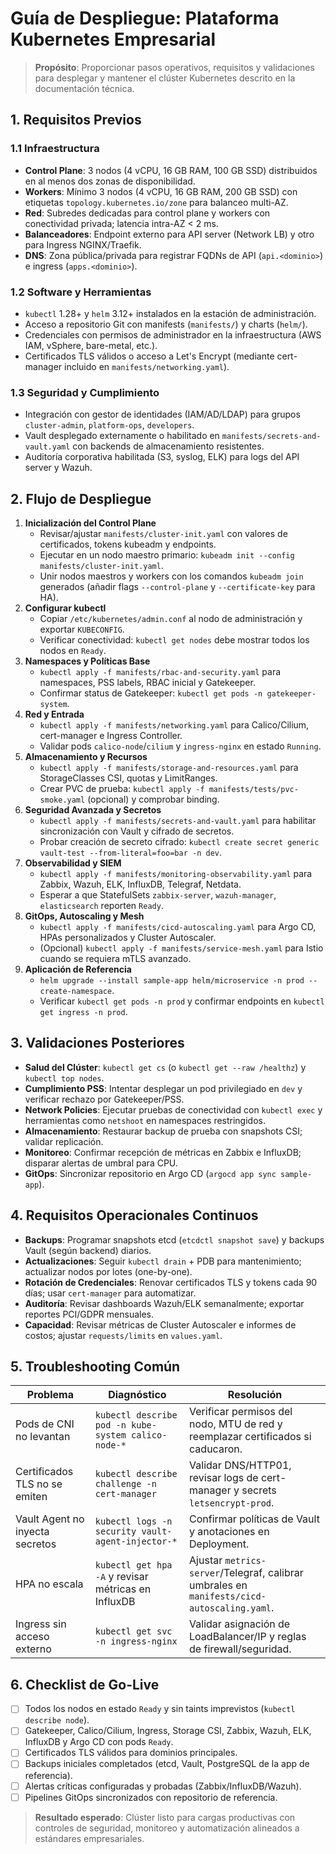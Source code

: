 # Guía de Despliegue: Plataforma Kubernetes Empresarial

> **Propósito**: Proporcionar pasos operativos, requisitos y validaciones para desplegar y mantener el clúster Kubernetes descrito en la documentación técnica.

## 1. Requisitos Previos

### 1.1 Infraestructura
- **Control Plane**: 3 nodos (4 vCPU, 16 GB RAM, 100 GB SSD) distribuidos en al menos dos zonas de disponibilidad.
- **Workers**: Mínimo 3 nodos (4 vCPU, 16 GB RAM, 200 GB SSD) con etiquetas `topology.kubernetes.io/zone` para balanceo multi-AZ.
- **Red**: Subredes dedicadas para control plane y workers con conectividad privada; latencia intra-AZ < 2 ms.
- **Balanceadores**: Endpoint externo para API server (Network LB) y otro para Ingress NGINX/Traefik.
- **DNS**: Zona pública/privada para registrar FQDNs de API (`api.<dominio>`) e ingress (`apps.<dominio>`).

### 1.2 Software y Herramientas
- `kubectl` 1.28+ y `helm` 3.12+ instalados en la estación de administración.
- Acceso a repositorio Git con manifests (`manifests/`) y charts (`helm/`).
- Credenciales con permisos de administrador en la infraestructura (AWS IAM, vSphere, bare-metal, etc.).
- Certificados TLS válidos o acceso a Let's Encrypt (mediante cert-manager incluido en `manifests/networking.yaml`).

### 1.3 Seguridad y Cumplimiento
- Integración con gestor de identidades (IAM/AD/LDAP) para grupos `cluster-admin`, `platform-ops`, `developers`.
- Vault desplegado externamente o habilitado en `manifests/secrets-and-vault.yaml` con backends de almacenamiento resistentes.
- Auditoría corporativa habilitada (S3, syslog, ELK) para logs del API server y Wazuh.

## 2. Flujo de Despliegue

1. **Inicialización del Control Plane**
   - Revisar/ajustar `manifests/cluster-init.yaml` con valores de certificados, tokens kubeadm y endpoints.
   - Ejecutar en un nodo maestro primario: `kubeadm init --config manifests/cluster-init.yaml`.
   - Unir nodos maestros y workers con los comandos `kubeadm join` generados (añadir flags `--control-plane` y `--certificate-key` para HA).
2. **Configurar kubectl**
   - Copiar `/etc/kubernetes/admin.conf` al nodo de administración y exportar `KUBECONFIG`.
   - Verificar conectividad: `kubectl get nodes` debe mostrar todos los nodos en `Ready`.
3. **Namespaces y Políticas Base**
   - `kubectl apply -f manifests/rbac-and-security.yaml` para namespaces, PSS labels, RBAC inicial y Gatekeeper.
   - Confirmar status de Gatekeeper: `kubectl get pods -n gatekeeper-system`.
4. **Red y Entrada**
   - `kubectl apply -f manifests/networking.yaml` para Calico/Cilium, cert-manager e Ingress Controller.
   - Validar pods `calico-node`/`cilium` y `ingress-nginx` en estado `Running`.
5. **Almacenamiento y Recursos**
   - `kubectl apply -f manifests/storage-and-resources.yaml` para StorageClasses CSI, quotas y LimitRanges.
   - Crear PVC de prueba: `kubectl apply -f manifests/tests/pvc-smoke.yaml` (opcional) y comprobar binding.
6. **Seguridad Avanzada y Secretos**
   - `kubectl apply -f manifests/secrets-and-vault.yaml` para habilitar sincronización con Vault y cifrado de secretos.
   - Probar creación de secreto cifrado: `kubectl create secret generic vault-test --from-literal=foo=bar -n dev`.
7. **Observabilidad y SIEM**
   - `kubectl apply -f manifests/monitoring-observability.yaml` para Zabbix, Wazuh, ELK, InfluxDB, Telegraf, Netdata.
   - Esperar a que StatefulSets `zabbix-server`, `wazuh-manager`, `elasticsearch` reporten `Ready`.
8. **GitOps, Autoscaling y Mesh**
   - `kubectl apply -f manifests/cicd-autoscaling.yaml` para Argo CD, HPAs personalizados y Cluster Autoscaler.
   - (Opcional) `kubectl apply -f manifests/service-mesh.yaml` para Istio cuando se requiera mTLS avanzado.
9. **Aplicación de Referencia**
   - `helm upgrade --install sample-app helm/microservice -n prod --create-namespace`.
   - Verificar `kubectl get pods -n prod` y confirmar endpoints en `kubectl get ingress -n prod`.

## 3. Validaciones Posteriores

- **Salud del Clúster**: `kubectl get cs` (o `kubectl get --raw /healthz`) y `kubectl top nodes`.
- **Cumplimiento PSS**: Intentar desplegar un pod privilegiado en `dev` y verificar rechazo por Gatekeeper/PSS.
- **Network Policies**: Ejecutar pruebas de conectividad con `kubectl exec` y herramientas como `netshoot` en namespaces restringidos.
- **Almacenamiento**: Restaurar backup de prueba con snapshots CSI; validar replicación.
- **Monitoreo**: Confirmar recepción de métricas en Zabbix e InfluxDB; disparar alertas de umbral para CPU.
- **GitOps**: Sincronizar repositorio en Argo CD (`argocd app sync sample-app`).

## 4. Requisitos Operacionales Continuos

- **Backups**: Programar snapshots etcd (`etcdctl snapshot save`) y backups Vault (según backend) diarios.
- **Actualizaciones**: Seguir `kubectl drain` + PDB para mantenimiento; actualizar nodos por lotes (one-by-one).
- **Rotación de Credenciales**: Renovar certificados TLS y tokens cada 90 días; usar `cert-manager` para automatizar.
- **Auditoría**: Revisar dashboards Wazuh/ELK semanalmente; exportar reportes PCI/GDPR mensuales.
- **Capacidad**: Revisar métricas de Cluster Autoscaler e informes de costos; ajustar `requests/limits` en `values.yaml`.

## 5. Troubleshooting Común

| Problema | Diagnóstico | Resolución |
|----------|-------------|------------|
| Pods de CNI no levantan | `kubectl describe pod -n kube-system calico-node-*` | Verificar permisos del nodo, MTU de red y reemplazar certificados si caducaron. |
| Certificados TLS no se emiten | `kubectl describe challenge -n cert-manager` | Validar DNS/HTTP01, revisar logs de cert-manager y secrets `letsencrypt-prod`. |
| Vault Agent no inyecta secretos | `kubectl logs -n security vault-agent-injector-*` | Confirmar políticas de Vault y anotaciones en Deployment. |
| HPA no escala | `kubectl get hpa -A` y revisar métricas en InfluxDB | Ajustar `metrics-server`/Telegraf, calibrar umbrales en `manifests/cicd-autoscaling.yaml`. |
| Ingress sin acceso externo | `kubectl get svc -n ingress-nginx` | Validar asignación de LoadBalancer/IP y reglas de firewall/seguridad. |

## 6. Checklist de Go-Live

- [ ] Todos los nodos en estado `Ready` y sin taints imprevistos (`kubectl describe node`).
- [ ] Gatekeeper, Calico/Cilium, Ingress, Storage CSI, Zabbix, Wazuh, ELK, InfluxDB y Argo CD con pods `Ready`.
- [ ] Certificados TLS válidos para dominios principales.
- [ ] Backups iniciales completados (etcd, Vault, PostgreSQL de la app de referencia).
- [ ] Alertas críticas configuradas y probadas (Zabbix/InfluxDB/Wazuh).
- [ ] Pipelines GitOps sincronizados con repositorio de referencia.

> **Resultado esperado**: Clúster listo para cargas productivas con controles de seguridad, monitoreo y automatización alineados a estándares empresariales.
